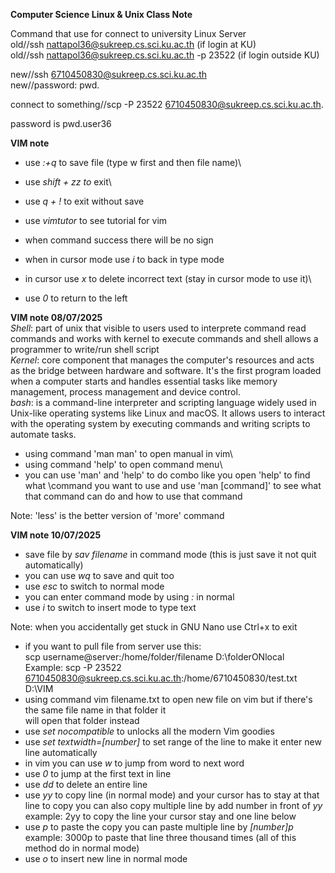 **Computer Science Linux & Unix Class Note**

Command that use for connect to university Linux Server\
old//ssh nattapol36@sukreep.cs.sci.ku.ac.th (if login at KU)\
old//ssh nattapol36@sukreep.cs.sci.ku.ac.th -p 23522 (if login outside KU)

new//ssh 6710450830@sukreep.cs.sci.ku.ac.th\
new//password: pwd.<username>

connect to something//scp -P 23522 6710450830@sukreep.cs.sci.ku.ac.th.

password is pwd.user36


**VIM note**
* use *:+q* to save file (type w first and then file name)\
* use *shift + zz to* exit\
* use *q + !* to exit without save

* use *vimtutor* to see tutorial for vim

* when command success there will be no sign
* when in cursor mode use *i* to back in type mode

* in cursor use *x* to delete incorrect text (stay in cursor mode to use it)\
* use *0* to return to the left

**VIM note 08/07/2025**\
_Shell_: part of unix that visible to users used to interprete command read commands and works with kernel to execute commands and shell allows a programmer to write/run shell script\
_Kernel_: core component that manages the computer's resources and acts as the bridge between hardware and software. It's the first program loaded when a computer starts and handles essential tasks like memory management, process management and device control.\
_bash_: is a command-line interpreter and scripting language widely used in Unix-like operating systems like Linux and macOS. It allows users to interact with the operating system by executing commands and writing scripts to automate tasks.

* using command 'man man' to open manual in vim\
* using command 'help' to open command menu\
* you can use 'man' and 'help' to do combo like you open 'help' to find what \command you want to use and use 'man [command]' to see what that command can do and how to use that command

Note: 'less' is the better version of 'more' command

**VIM note 10/07/2025**
* save file by *sav filename* in command mode (this is just save it not quit automatically)
* you can use *wq* to save and quit too
* use *esc* to switch to normal mode 
* you can enter command mode by using *:* in normal
* use *i* to switch to insert mode to type text

Note: when you accidentally get stuck in GNU Nano use Ctrl+x to exit

* if you want to pull file from server use this:\
scp username@server:/home/folder/filename D:\folderONlocal\
Example: scp -P 23522 6710450830@sukreep.cs.sci.ku.ac.th:/home/6710450830/test.txt D:\VIM
* using command vim filename.txt to open new file on vim but if there's the same file name in that folder it\
will open that folder instead
* use *set nocompatible* to unlocks all the modern Vim goodies
* use *set textwidth=[number]* to set range of the line to make it enter new line automatically
* in vim you can use *w* to jump from word to next word
* use *0* to jump at the first text in line
* use *dd* to delete an entire line
* use *yy* to copy line (in normal mode) and your cursor has to stay at that line to copy you can also copy multiple line by add number in front of *yy*\
example: 2yy to copy the line your cursor stay and one line below
* use *p* to paste the copy you can paste multiple line by *[number]p*\
example: 3000p to paste that line three thousand times (all of this method do in normal mode)
* use *o* to insert new line in normal mode 